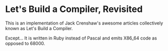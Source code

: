 # Let's Build a Compiler, Revisited

This is an implementation of Jack Crenshaw's awesome articles collectively known
as Let's Build a Compiler.

Except... It is written in Ruby instead of Pascal and emits X86_64 code as 
opposed to 68000.
